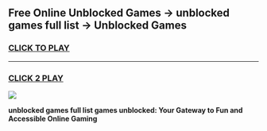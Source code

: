 
## Free Online Unblocked Games → unblocked games full list → Unblocked Games
<h3>
<a href="https://premium.freeplayer.one?title=unblocked_games_full_list&ref=21F">CLICK TO PLAY</a></h3>
<hr>

<h3>
<a href="https://premium.freeplayer.one?title=unblocked_games_full_list&ref=21F">CLICK 2 PLAY</a>
  
</h3>

<a href="https://premium.freeplayer.one?title=unblocked_games_full_list&ref=21F/"><img src="https://clearcache.store/games.png"></a>


**unblocked games full list games unblocked: Your Gateway to Fun and Accessible Online Gaming**
